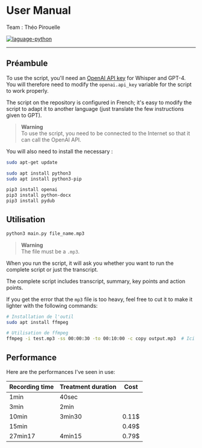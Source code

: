 # User Manual

Team : Théo Pirouelle

<a href="https://www.python.org/">
  <img src="https://img.shields.io/badge/language-python-blue?style=flat-square" alt="laguage-python" />
</a>

---

## Préambule

To use the script, you'll need an [OpenAI API key](https://platform.openai.com/account/api-keys) for Whisper and GPT-4.
You will therefore need to modify the `openai.api_key` variable for the script to work properly.

The script on the repository is configured in French; it's easy to modify the script to adapt it to another language (just translate the few instructions given to GPT).

> **Warning**<br>
> To use the script, you need to be connected to the Internet so that it can call the OpenAI API.

You will also need to install the necessary :
```bash
sudo apt-get update

sudo apt install python3
sudo apt install python3-pip

pip3 install openai
pip3 install python-docx
pip3 install pydub
```

## Utilisation

```bash
python3 main.py file_name.mp3
```

> **Warning**<br>
> The file must be a `.mp3`.

When you run the script, it will ask you whether you want to run the complete script or just the transcript.

The complete script includes transcript, summary, key points and action points.


If you get the error that the `mp3` file is too heavy, feel free to cut it to make it lighter with the following commands:

```bash
# Installation de l'outil
sudo apt install ffmpeg

# Utilisation de ffmpeg
ffmpeg -i test.mp3 -ss 00:00:30 -to 00:10:00 -c copy output.mp3  # Ici de 30 secondes à 10 minutes
```

## Performance

Here are the performances I've seen in use:

| Recording time | Treatment duration | Cost |
| --- | --- | --- |
| 1min | 40sec |  |
| 3min | 2min |  |
| 10min | 3min30 | 0.11$ |
| 15min |  | 0.49$ |
| 27min17 | 4min15 | 0.79$ |
